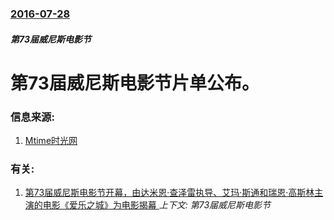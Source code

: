 ### [2016-07-28](/news/2016/07/28/index.md)

##### 第73届威尼斯电影节
# 第73届威尼斯电影节片单公布。 




### 信息来源:

1. [Mtime时光网](http://news.mtime.com/2016/07/28/1557970.html)

### 有关:

1. [第73届威尼斯电影节开幕，由达米恩·查泽雷执导、艾玛·斯通和瑞恩·高斯林主演的电影《爱乐之城》为电影揭幕 ](/news/2016/08/31/第73届威尼斯电影节开幕-由达米恩-查泽雷执导-艾玛-斯通和瑞恩-高斯林主演的电影-爱乐之城-为电影揭幕.md) _上下文: 第73届威尼斯电影节_
